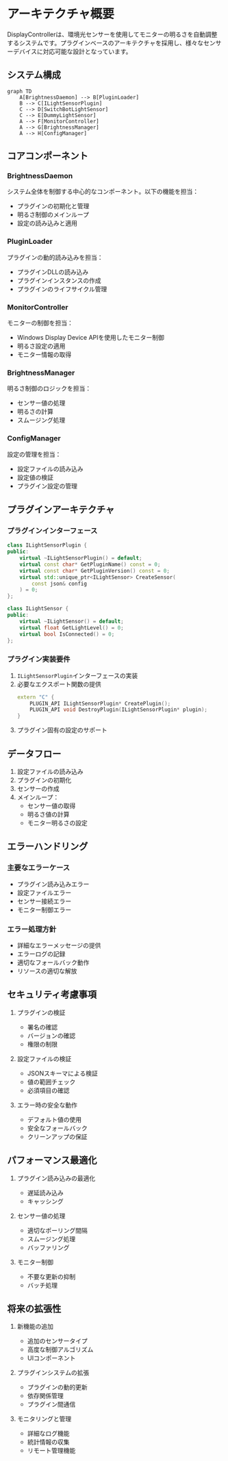# アーキテクチャ概要

DisplayControllerは、環境光センサーを使用してモニターの明るさを自動調整するシステムです。プラグインベースのアーキテクチャを採用し、様々なセンサーデバイスに対応可能な設計となっています。

## システム構成

```mermaid
graph TD
    A[BrightnessDaemon] --> B[PluginLoader]
    B --> C[ILightSensorPlugin]
    C --> D[SwitchBotLightSensor]
    C --> E[DummyLightSensor]
    A --> F[MonitorController]
    A --> G[BrightnessManager]
    A --> H[ConfigManager]
```

## コアコンポーネント

### BrightnessDaemon
システム全体を制御する中心的なコンポーネント。以下の機能を担当：
- プラグインの初期化と管理
- 明るさ制御のメインループ
- 設定の読み込みと適用

### PluginLoader
プラグインの動的読み込みを担当：
- プラグインDLLの読み込み
- プラグインインスタンスの作成
- プラグインのライフサイクル管理

### MonitorController
モニターの制御を担当：
- Windows Display Device APIを使用したモニター制御
- 明るさ設定の適用
- モニター情報の取得

### BrightnessManager
明るさ制御のロジックを担当：
- センサー値の処理
- 明るさの計算
- スムージング処理

### ConfigManager
設定の管理を担当：
- 設定ファイルの読み込み
- 設定値の検証
- プラグイン設定の管理

## プラグインアーキテクチャ

### プラグインインターフェース

```cpp
class ILightSensorPlugin {
public:
    virtual ~ILightSensorPlugin() = default;
    virtual const char* GetPluginName() const = 0;
    virtual const char* GetPluginVersion() const = 0;
    virtual std::unique_ptr<ILightSensor> CreateSensor(
        const json& config
    ) = 0;
};

class ILightSensor {
public:
    virtual ~ILightSensor() = default;
    virtual float GetLightLevel() = 0;
    virtual bool IsConnected() = 0;
};
```

### プラグイン実装要件
1. `ILightSensorPlugin`インターフェースの実装
2. 必要なエクスポート関数の提供
   ```cpp
   extern "C" {
       PLUGIN_API ILightSensorPlugin* CreatePlugin();
       PLUGIN_API void DestroyPlugin(ILightSensorPlugin* plugin);
   }
   ```
3. プラグイン固有の設定のサポート

## データフロー

1. 設定ファイルの読み込み
2. プラグインの初期化
3. センサーの作成
4. メインループ：
   - センサー値の取得
   - 明るさ値の計算
   - モニター明るさの設定

## エラーハンドリング

### 主要なエラーケース
- プラグイン読み込みエラー
- 設定ファイルエラー
- センサー接続エラー
- モニター制御エラー

### エラー処理方針
- 詳細なエラーメッセージの提供
- エラーログの記録
- 適切なフォールバック動作
- リソースの適切な解放

## セキュリティ考慮事項

1. プラグインの検証
   - 署名の確認
   - バージョンの確認
   - 権限の制限

2. 設定ファイルの検証
   - JSONスキーマによる検証
   - 値の範囲チェック
   - 必須項目の確認

3. エラー時の安全な動作
   - デフォルト値の使用
   - 安全なフォールバック
   - クリーンアップの保証

## パフォーマンス最適化

1. プラグイン読み込みの最適化
   - 遅延読み込み
   - キャッシング

2. センサー値の処理
   - 適切なポーリング間隔
   - スムージング処理
   - バッファリング

3. モニター制御
   - 不要な更新の抑制
   - バッチ処理

## 将来の拡張性

1. 新機能の追加
   - 追加のセンサータイプ
   - 高度な制御アルゴリズム
   - UIコンポーネント

2. プラグインシステムの拡張
   - プラグインの動的更新
   - 依存関係管理
   - プラグイン間通信

3. モニタリングと管理
   - 詳細なログ機能
   - 統計情報の収集
   - リモート管理機能
